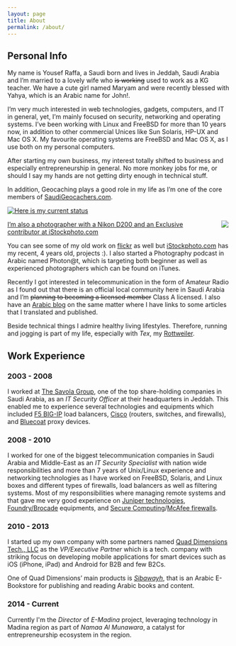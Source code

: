 ```yaml
---
layout: page
title: About
permalink: /about/
---
```


## Personal Info ##

My name is Yousef Raffa, a Saudi born and lives in Jeddah, Saudi Arabia and I’m married to a lovely wife who ~~is working~~ used to work as a KG teacher. We have a cute girl named Maryam and were recently blessed with Yahya, which is an Arabic name for John!.

I’m very much interested in web technologies, gadgets, computers, and IT in general, yet, I’m mainly focused on security, networking and operating systems. I’ve been working with Linux and FreeBSD for more than 10 years now, in addition to other commercial Unices like Sun Solaris, HP-UX and Mac OS X. My favourite operating systems are FreeBSD and Mac OS X, as I use both on my personal computers.

After starting my own business, my interest totally shifted to business and especially entrepreneurship in general. No more monkey jobs for me, or should I say my hands are not getting dirty enough in technical stuff.

In addition, Geocaching plays a good role in my life as I’m one of the core members of [SaudiGeocachers.com](http://www.saudigeocachers.com/).

[![Here is my current status](http://img.geocaching.com/stats/img.aspx?txt=View+my+profile&amp;uid=94f3f134-030d-49b0-9d31-53cd39df0c1e "Here is my current status")](http://www.geocaching.com/profile/?guid=94f3f134-030d-49b0-9d31-53cd39df0c1e)

<a href="http://refer.istockphoto.com/ta.php?lc=060842040928004653&atid=81742%7CBannerID%3D81742%7CReferralMethod%3DBanner&url=http%3A%2F%2Fwww.istockphoto.com"><img src="http://refer.istockphoto.com/traffic_record.php?lc=060842040928004653&atid=81742%7CBannerID%3D81742%7CReferralMethod%3DBanner" border="0" style="float:right;margin: 0 5px 10px 25px;"/>

I&#8217;m also a photographer with a Nikon D200 and an [Exclusive contributor at iStockphoto.com](http://refer.istockphoto.com/ta.php?lc=060842042431004653&amp;atid=81741%7CBannerID%3D81741%7CReferralMethod%3DLink&amp;url=http%3A%2F%2Fwww.istockphoto.com%2Fsearch%2Fportfolio%2F4026288%2Fsource%2Fref)

You can see some of my old work on [flickr](http://www.flickr.com/yraffah/) as well but [iStockphoto.com](iStockphoto.com) has my recent, 4 years old, projects :). I also started a Photography podcast in Arabic named Photon@t, which is targeting both beginner as well as experienced photographers which can be found on iTunes.

Recently I got interested in telecommunication in the form of Amateur Radio as I found out that there is an official local community here in Saudi Arabia and I&#8217;m ~~planning to becoming a licensed member~~ Class A licensed. I also have an [Arabic blog](http://hz1yr.com/) on the same matter where I have links to some articles that I translated and published.

Beside technical things I admire healthy living lifestyles. Therefore, running and jogging is part of my life, especially with *Tex*, my [Rottweiler](http://en.wikipedia.org/wiki/Rottweiler).

## Work Experience ##

### 2003 - 2008 ###

I worked at [The Savola Group](http://www.savola.com/), one of the top share-holding companies in Saudi Arabia, as an *IT Security Officer* at their headquarters in Jeddah. This enabled me to experience several technologies and equipments which included [F5 BIG-IP](http://www.f5.com/products/big-ip/) load balancers, [Cisco](http://www.cisco.com/) (routers, switches, and firewalls), and [Bluecoat](http://www.bluecoat.com/) proxy devices.

### 2008 - 2010 ###

I worked for one of the biggest telecommunication companies in Saudi Arabia and Middle-East as an *IT Security Specialist* with nation wide responsibilities and more than 7 years of Unix/Linux experience and networking technologies as I have worked on FreeBSD, Solaris, and Linux boxes and different types of firewalls, load balancers as well as filtering systems. Most of my responsibilities where managing remote systems and that gave me very good experience on [Juniper technologies](http://http://www.juniper.net/), [Foundry/Brocade](http://www.brocade.com/) equipments, and [Secure Computing](http://en.wikipedia.org/wiki/Secure_Computing)/[McAfee firewalls](http://www.mcafee.com/us/products/firewall-enterprise.aspx).

### 2010 - 2013 ###

I started up my own company with some partners named [Quad Dimensions Tech., LLC](http://www.qdimensions.com/ "Quad Dimensions Tech., LLC. Website") as the *VP/Executive Partner*  which is a tech. company with striking focus on developing mobile applications for smart devices such as iOS (iPhone, iPad) and Android for B2B and few B2Cs.

One of Quad Dimensions&#8217; main products is *[Sibawayh](http://www.sibawayhbooks.com/)*, that is an Arabic E-Bookstore for publishing and reading Arabic books and content.

### 2014 - Current ###

Currently I'm the *Director* of *E-Madina* project, leveraging technology in Madina region as part of *Namaa Al Munawara*, a catalyst for entrepreneurship ecosystem in the region.
